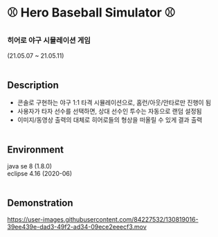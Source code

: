 # ⚾ Hero Baseball Simulator ⚾
### 히어로 야구 시뮬레이션 게임
(21.05.07 ~ 21.05.11)  
&nbsp;

## Description
- 콘솔로 구현하는 야구 1:1 타격 시뮬레이션으로, 홈런/아웃/안타로만 진행이 됨
- 사용자가 타자 선수를 선택하면, 상대 선수인 투수는 자동으로 랜덤 설정됨
- 이미지/동영상 출력의 대체로 히어로들의 형상을 떠올릴 수 있게 결과 출력  
&nbsp;

## Environment
java se 8 (1.8.0)  
eclipse 4.16 (2020-06)  
&nbsp;

## Demonstration
https://user-images.githubusercontent.com/84227532/130819016-39ee439e-dad3-49f2-ad34-09ece2eeecf3.mov

